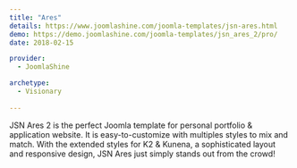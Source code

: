 ```yaml
---
title: "Ares"
details: https://www.joomlashine.com/joomla-templates/jsn-ares.html
demo: https://demo.joomlashine.com/joomla-templates/jsn_ares_2/pro/
date: 2018-02-15

provider: 
  - JoomlaShine

archetype:
  - Visionary
  
---
```


JSN Ares 2 is the perfect Joomla template for personal portfolio & application website. It is easy-to-customize with multiples styles to mix and match. With the extended styles for K2 & Kunena, a sophisticated layout and responsive design, JSN Ares just simply stands out from the crowd!